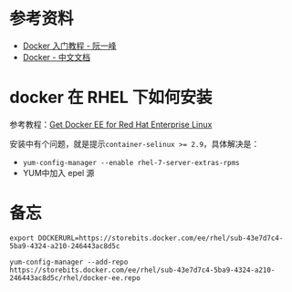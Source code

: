 
# 参考资料

* [Docker 入门教程 - 阮一峰](http://www.ruanyifeng.com/blog/2018/02/docker-tutorial.html)
* [Docker - 中文文档](https://docs.docker-cn.com/)

# docker 在 RHEL 下如何安装

参考教程：[Get Docker EE for Red Hat Enterprise Linux](https://docs.docker.com/install/linux/docker-ee/rhel/#install-from-the-repository)

安装中有个问题，就是提示`container-selinux >= 2.9`，具体解决是：
* `yum-config-manager --enable rhel-7-server-extras-rpms`
* YUM中加入 epel 源

# 备忘

```
export DOCKERURL=https://storebits.docker.com/ee/rhel/sub-43e7d7c4-5ba9-4324-a210-246443ac8d5c
```

`yum-config-manager --add-repo https://storebits.docker.com/ee/rhel/sub-43e7d7c4-5ba9-4324-a210-246443ac8d5c/rhel/docker-ee.repo`
